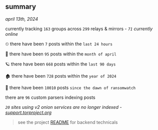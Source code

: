 
## summary
_april 13th, 2024_

currently tracking `163` groups across `299` relays & mirrors - _`71` currently online_

⏲ there have been `7` posts within the `last 24 hours`

🦈 there have been `95` posts within the `month of april`

🪐 there have been `668` posts within the `last 90 days`

🏚 there have been `728` posts within the `year of 2024`

🦕 there have been `10010` posts `since the dawn of ransomwatch`

there are `96` custom parsers indexing posts

_`20` sites using v2 onion services are no longer indexed - [support.torproject.org](https://support.torproject.org/onionservices/v2-deprecation/)_

> see the project [README](https://github.com/joshhighet/ransomwatch#ransomwatch--) for backend technicals
